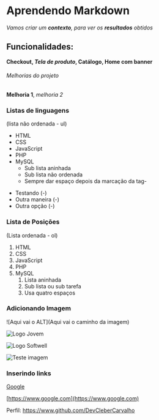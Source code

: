 # Aprendendo Markdown

*Vamos criar um **contexto**, para ver os __resultados__ obtidos*

## Funcionalidades:

__Checkout, _Tela de produto_, Catálogo, Home com banner__

###### Melhorias do projeto

**Melhoria 1**, *melhoria 2*

### Listas de linguagens 
(lista não ordenada - ul)

* HTML
* CSS
* JavaScript
* PHP
* MySQL
    * Sub lista aninhada
    * Sub lista não ordenada
    * Sempre dar espaço depois da marcação da tag- 

- Testando (-) 
- Outra maneira (-)
- Outra opção (-)


### Lista de Posições
(Lista ordenada - ol)

1. HTML
2. CSS
3. JavaScript
4. PHP
5. MySQL
    1. Lista aninhada
    2. Sub lista ou sub tarefa
    3. Usa quatro espaços

### Adicionando Imagem

![Aqui vai o ALT](Aqui vai o caminho da imagem)

![Logo Jovem](img/foto-jovem-f.jpg)

![Logo Softwell](img/Softwell.png)

![Teste imagem](https://www.pexels.com/pt-br/foto/quebrado-com-defeito-cafe-cozinhando-6272/)

### Inserindo links

[Google](https://www.google.com)

[https://www.google.com](https://www.google.com)

Perfil: https://www.github.com/DevCleberCarvalho
 